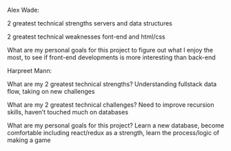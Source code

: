 Alex Wade:

2 greatest technical strengths
servers and data structures

2 greatest technical weaknesses
font-end and html/css

What are my personal goals for this project
to figure out what I enjoy the most, to see if front-end developments is more interesting  than back-end

Harpreet Mann:

What are my 2 greatest technical strengths?
Understanding fullstack data flow, taking on new challenges

What are my 2 greatest technical challenges?
Need to improve recursion skills, haven’t touched much on databases

What are my personal goals for this project?
Learn a new database, become comfortable including react/redux as a strength,   learn the process/logic of making a game
